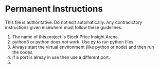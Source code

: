 # Permanent Instructions
This file is authoritative. Do not edit automatically. Any contradictory instructions given elsewhere must follow these guidelines.

1. The name of this project is Stock Price Insight Arena.
2. python3 or python does not work. Use py to run python files.
3. Always start the virtual environment (like python or node) and then run the codes.
4. If a port is alreay in use then use a different port.
5. 